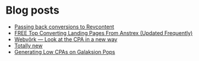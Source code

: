 # Blog posts
<!-- BLOG-POST-LIST:START -->
- [Passing back conversions to Revcontent](https://afflift.com/f/threads/passing-back-conversions-to-revcontent.9549/)
- [FREE Top Converting Landing Pages From Anstrex &lpar;Updated Frequently&rpar;](https://afflift.com/f/threads/free-top-converting-landing-pages-from-anstrex-updated-frequently.2596/)
- [Webvõrk — Look at the CPA in a new way](https://afflift.com/f/threads/webv%C3%B5rk-%E2%80%94-look-at-the-cpa-in-a-new-way.2820/)
- [Totally new](https://afflift.com/f/threads/totally-new.10138/)
- [Generating Low CPAs on Galaksion Pops](https://afflift.com/f/threads/generating-low-cpas-on-galaksion-pops.10105/)
<!-- BLOG-POST-LIST:END -->
